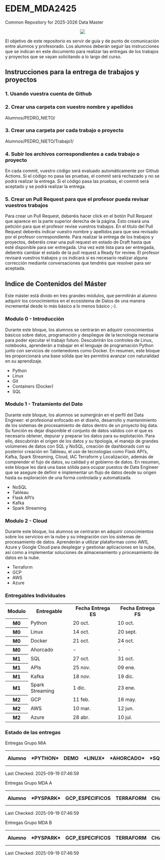 # EDEM_MDA2425
Common Repository for 2025-2026 Data Master

<div align=center><img src="https://edem.eu/wp-content/uploads/2019/11/peces_edem.png" /></div>

El objetivo de este repositorio es servir de guía y de punto de comunicación entre alumnos y profesorado. Los alumnos deberán seguir las instrucciones que se indican en este documento para realizar las entregas de los trabajos y proyectos que se vayan solicitando a lo largo del curso.

## Instrucciones para la entrega de trabajos y proyectos

### 1. Usando vuestra cuenta de Github

### 2. Crear una carpeta con vuestro nombre y apellidos

Alumnos/PEDRO_NIETO/

### 3. Crear una carpeta por cada trabajo o proyecto

Alumnos/PEDRO_NIETO/Trabajo1/

### 4. Subir los archivos correspondientes a cada trabajo o proyecto

En cada commit, vuestro código será evaluado automáticamente por Github Actions. Si el código no pasa las pruebas, el commit será rechazado y no se podrá realizar la entrega. Si el código pasa las pruebas, el commit será aceptado y se podrá realizar la entrega.

### 5. Crear un Pull Request para que el profesor pueda revisar vuestros trabajos

Para crear un Pull Request, deberéis hacer click en el botón Pull Request que aparece en la parte superior derecha de la página. Esto creará una petición para que el profesor revise vuestros trabajos. En el título del Pull Request deberéis indicar vuestro nombre y apellidos para que sea revisado por el profesor correspondiente.
Para realizar la entrega de los trabajos y proyectos, deberéis crear una pull request en estado de Draft hasta que esté disponible para ser entregada. Una vez esté lista para ser entregada, deberéis cambiar el estado de la pull request a Ready for review. El profesor revisará vuestros trabajos y os indicará si es necesario realizar alguna corrección mediante conversaciones que tendréis que resolver para ser aceptada.

## Indice de Contenidos del Máster

Este máster está divido en tres grandes módulos, que permitirán al alumno adquirir los conocimientos en el ecosistema de Datos de una manera incremental desde lo más básico a lo menos básico ;-).

### Modulo 0 - Introducción 

Durante este bloque, los alumnos se centrarán en adquirir conocimientos básicos sobre datos, programación y despliegue de la tecnología necesaria para poder ejecutar el trabajo futuro. Descubrirán los controles de Linux, notebooks, aprenderán a trabajar en el lenguaje de programación Python junto con servicios de contenedores como Docker.
En resumen, este bloque les proporcionará una base sólida que les permitirá avanzar con naturalidad en su aprendizaje.

- Python
- Linux
- Git
- Containers (Docker)
- SQL

### Modulo 1 - Tratamiento del Dato

Durante este bloque, los alumnos se sumergirán en el perfil del Data Engineer: el profesional enfocado en el diseño, desarrollo y mantenimiento de los sistemas de procesamiento de datos dentro de un proyecto big data. Su función es dejar disponible el conjunto de datos validos con el que es necesario obtener, depurar y preparar los datos para su explotación.
Para ello, descubrirán el origen de los datos y su tipología, el manejo de grandes volúmenes de datos con SQL y NoSQL, creación de dashborads con su posterior creación en Tableau, el uso de tecnologías como Flask API’s, Kafka, Spark Streaming, Cloud, IAC Terraform y Localización, además de comprender el fujo de datos, su calidad y el gobierno de datos.
En resumen, este bloque les dará una base sólida para ocupar puestos de Data Engineer que se asegure de definir e implementar un flujo de datos desde su origen hasta su exploración de una forma controlada y automatizada.

- NoSQL
- Tableau
- Flask API’s
- Kafka
- Spark Streaming


### Modulo 2 - Cloud

Durante este bloque, los alumnos se centrarán en adquirir conocimientos sobre los servicios en la nube y su integración con los sistemas de procesamiento de datos. Aprenderán a utilizar plataformas como AWS, Azure y Google Cloud para desplegar y gestionar aplicaciones en la nube, así como a implementar soluciones de almacenamiento y procesamiento de datos en la nube.

- Terraform
- GCP
- AWS
- Azure


### Entregables Individuales

<table>
<tr><th>Modulo</th><th>Entregable</th><th>Fecha Entrega ES</th><th>Fecha Entrega FS</th></tr>
<tr><th>M0</th><td>Python</td><td>20 oct.</td><td>10 oct.</td></tr>
<tr><th>M0</th><td>Linux</td><td>14 oct.</td><td>20 sept.</td></tr>
<tr><th>M0</th><td>Docker</td><td>21 oct.</td><td>24 oct.</td></tr>
<tr><th>M0</th><td>Ahorcado</td><td>-</td><td>-</td></tr>
<tr><th>M1</th><td>SQL</td><td>27 oct.</td><td>31 oct.</td></tr>
<tr><th>M1</th><td>APIs</td><td>25 nov.</td><td>09 ene.</td></tr>
<tr><th>M1</th><td>Kafka</td><td>18 nov.</td><td>19 dic.</td></tr>
<tr><th>M1</th><td>Spark Streaming</td><td>1 dic.</td><td>23 ene.</td></tr>
<tr><th>M2</th><td>GCP</td><td>11 feb.</td><td>16 may.</td></tr>
<tr><th>M2</th><td>AWS</td><td>10 mar.</td><td>12 jun.</td></tr>
<tr><th>M2</th><td>Azure</td><td>28 abr.</td><td>10 jul.</td></tr>
</table>

### Estado de las entregas
Entregas Grupo MIA
<table>
<tr><th>Alumno</th>
<th>*PYTHON*</th>
<th>DEMO</th>
<th>*LINUX*</th>
<th>*AHORCADO*</th>
<th>*SQL*</th>
<th>*DOCKER*</th>
<th>TICTACTOE</th>
<th>NOTA COMUNES</th>
<th>MIA_M1</th>
</tr>
<tr>
</table>

Last Checked: 2025-09-19 07:46:59


Entregas Grupo MDA A
<table>
<tr><th>Alumno</th>
<th>*PYSPARK*</th>
<th>GCP_ESPECIFICOS</th>
<th>TERRAFORM</th>
<th>CHATBIG</th>
<th>CHAT</th>
<th>*AWS_ALMACENAMIENTO*</th>
<th>*KAFKA*</th>
<th>*DBT*</th>
<th>AWS_ESPECIFICOS</th>
<th>*GCP_ALMACENAMIENTO*</th>
<th>*APIS*</th>
<th>*CHUCK*</th>
<th>*PYTHON*</th>
<th>DEMO</th>
<th>*LINUX*</th>
<th>*AHORCADO*</th>
<th>*SQL*</th>
<th>*DOCKER*</th>
<th>TICTACTOE</th>
<th>NOTA COMUNES</th>
<th>MDA_M1</th>
<th>MDA_M2</th>
</tr>
<tr>
</table>

Last Checked: 2025-09-19 07:46:59

Entregas Grupo MDA B
<table>
<tr><th>Alumno</th>
<th>*PYSPARK*</th>
<th>GCP_ESPECIFICOS</th>
<th>TERRAFORM</th>
<th>CHATBIG</th>
<th>CHAT</th>
<th>*AWS_ALMACENAMIENTO*</th>
<th>*KAFKA*</th>
<th>*DBT*</th>
<th>AWS_ESPECIFICOS</th>
<th>*GCP_ALMACENAMIENTO*</th>
<th>*APIS*</th>
<th>*CHUCK*</th>
<th>*PYTHON*</th>
<th>DEMO</th>
<th>*LINUX*</th>
<th>*AHORCADO*</th>
<th>*SQL*</th>
<th>*DOCKER*</th>
<th>TICTACTOE</th>
<th>NOTA COMUNES</th>
<th>MDA_M1</th>
<th>MDA_M2</th>
</tr>
<tr>
</table>

Last Checked: 2025-09-19 07:46:59
